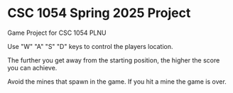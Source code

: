 # CSC 1054 Spring 2025 Project
 Game Project for CSC 1054 PLNU

Use "W" "A" "S" "D" keys to control the players location.

The further you get away from the starting position, the higher the score you can achieve.

Avoid the mines that spawn in the game. If you hit a mine the game is over.
